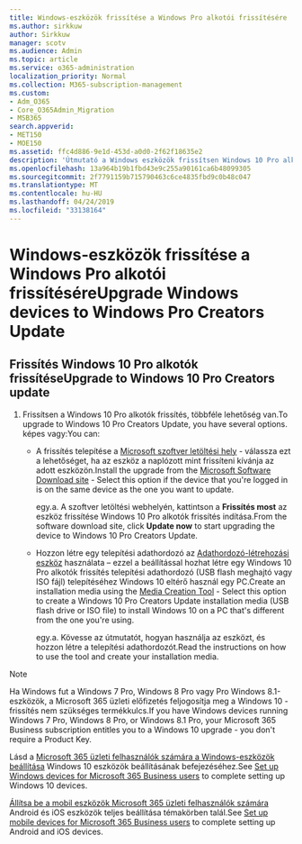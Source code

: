 ```yaml
---
title: Windows-eszközök frissítése a Windows Pro alkotói frissítésére
ms.author: sirkkuw
author: Sirkkuw
manager: scotv
ms.audience: Admin
ms.topic: article
ms.service: o365-administration
localization_priority: Normal
ms.collection: M365-subscription-management
ms.custom:
- Adm_O365
- Core_O365Admin_Migration
- MSB365
search.appverid:
- MET150
- MOE150
ms.assetid: ffc4d886-9e1d-453d-a0d0-2f62f18635e2
description: 'Útmutató a Windows eszközök frissítsen Windows 10 Pro alkotók frissítés. '
ms.openlocfilehash: 13a964b19b1fbd43e9c255a90161ca6b48099305
ms.sourcegitcommit: 2f7791159b715790463c6ce4835fbd9c0b48c047
ms.translationtype: MT
ms.contentlocale: hu-HU
ms.lasthandoff: 04/24/2019
ms.locfileid: "33138164"
---
```

# <a name="upgrade-windows-devices-to-windows-pro-creators-update"></a><span data-ttu-id="7ebc2-103">Windows-eszközök frissítése a Windows Pro alkotói frissítésére</span><span class="sxs-lookup"><span data-stu-id="7ebc2-103">Upgrade Windows devices to Windows Pro Creators Update</span></span>

## <a name="upgrade-to-windows-10-pro-creators-update"></a><span data-ttu-id="7ebc2-104">Frissítés Windows 10 Pro alkotók frissítése</span><span class="sxs-lookup"><span data-stu-id="7ebc2-104">Upgrade to Windows 10 Pro Creators update</span></span>
  
1. <span data-ttu-id="7ebc2-105">Frissítsen a Windows 10 Pro alkotók frissítés, többféle lehetőség van.</span><span class="sxs-lookup"><span data-stu-id="7ebc2-105">To upgrade to Windows 10 Pro Creators Update, you have several options.</span></span> <span data-ttu-id="7ebc2-106">képes vagy:</span><span class="sxs-lookup"><span data-stu-id="7ebc2-106">You can:</span></span>
    
    - <span data-ttu-id="7ebc2-107">A frissítés telepítése a [Microsoft szoftver letöltési hely](https://go.microsoft.com/fwlink/?LinkID=836951 ) - válassza ezt a lehetőséget, ha az eszköz a naplózott mint frissíteni kívánja az adott eszközön.</span><span class="sxs-lookup"><span data-stu-id="7ebc2-107">Install the upgrade from the [Microsoft Software Download site](https://go.microsoft.com/fwlink/?LinkID=836951 ) - Select this option if the device that you're logged in is on the same device as the one you want to update.</span></span>
    
      <span data-ttu-id="7ebc2-108">egy.</span><span class="sxs-lookup"><span data-stu-id="7ebc2-108">a.</span></span> <span data-ttu-id="7ebc2-109">A szoftver letöltési webhelyén, kattintson a **Frissítés most** az eszköz frissítése Windows 10 Pro alkotók frissítés indítása.</span><span class="sxs-lookup"><span data-stu-id="7ebc2-109">From the software download site, click **Update now** to start upgrading the device to Windows 10 Pro Creators Update.</span></span> 
    
     - <span data-ttu-id="7ebc2-110">Hozzon létre egy telepítési adathordozó az [Adathordozó-létrehozási eszköz](https://go.microsoft.com/fwlink/?LinkID=836960) használata – ezzel a beállítással hozhat létre egy Windows 10 Pro alkotók frissítés telepítési adathordozó (USB flash meghajtó vagy ISO fájl) telepítéséhez Windows 10 eltérő használ egy PC.</span><span class="sxs-lookup"><span data-stu-id="7ebc2-110">Create an installation media using the [Media Creation Tool](https://go.microsoft.com/fwlink/?LinkID=836960) - Select this option to create a Windows 10 Pro Creators Update installation media (USB flash drive or ISO file) to install Windows 10 on a PC that's different from the one you're using.</span></span>
    
        <span data-ttu-id="7ebc2-111">egy.</span><span class="sxs-lookup"><span data-stu-id="7ebc2-111">a.</span></span> <span data-ttu-id="7ebc2-112">Kövesse az útmutatót, hogyan használja az eszközt, és hozzon létre a telepítési adathordozót.</span><span class="sxs-lookup"><span data-stu-id="7ebc2-112">Read the instructions on how to use the tool and create your installation media.</span></span> 

> [!Note]
> <span data-ttu-id="7ebc2-113">Ha Windows fut a Windows 7 Pro, Windows 8 Pro vagy Pro Windows 8.1-eszközök, a Microsoft 365 üzleti előfizetés feljogosítja meg a Windows 10 - frissítés nem szükséges termékkulcs.</span><span class="sxs-lookup"><span data-stu-id="7ebc2-113">If you have Windows devices running Windows 7 Pro, Windows 8 Pro, or Windows 8.1 Pro, your Microsoft 365 Business subscription entitles you to a Windows 10 upgrade - you don't require a Product Key.</span></span>
    
<span data-ttu-id="7ebc2-114">Lásd a [Microsoft 365 üzleti felhasználók számára a Windows-eszközök beállítása](set-up-windows-devices.md) Windows 10 eszközök beállításának befejezéséhez.</span><span class="sxs-lookup"><span data-stu-id="7ebc2-114">See [Set up Windows devices for Microsoft 365 Business users](set-up-windows-devices.md) to complete setting up Windows 10 devices.</span></span> 
  
<span data-ttu-id="7ebc2-115">[Állítsa be a mobil eszközök Microsoft 365 üzleti felhasználók számára](set-up-mobile-devices.md) Android és iOS eszközök teljes beállítása témakörben talál.</span><span class="sxs-lookup"><span data-stu-id="7ebc2-115">See [Set up mobile devices for Microsoft 365 Business users](set-up-mobile-devices.md) to complete setting up Android and iOS devices.</span></span> 
  
